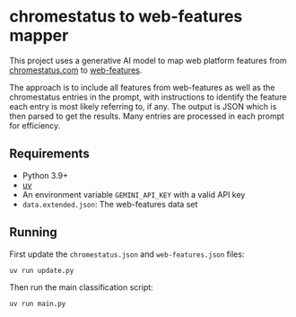# chromestatus to web-features mapper

This project uses a generative AI model to map web platform features from [chromestatus.com](https://chromestatus.com) to [web-features](https://github.com/web-platform-dx/web-features).

The approach is to include all features from web-features as well as the chromestatus entries in the prompt, with instructions to identify the feature each entry is most likely referring to, if any. The output is JSON which is then parsed to get the results. Many entries are processed in each prompt for efficiency.

## Requirements

- Python 3.9+
- [uv](https://docs.astral.sh/uv/)
- An environment variable `GEMINI_API_KEY` with a valid API key
- `data.extended.json`: The web-features data set

## Running

First update the `chromestatus.json` and `web-features.json` files:

```bash
uv run update.py
```

Then run the main classification script:

```bash
uv run main.py
```
